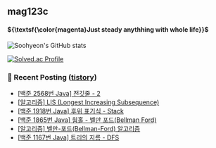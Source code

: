 ## mag123c 

#### ${\textsf{\color{magenta}Just steady anythhing with whole life}}$

![Soohyeon's GitHub stats](https://github-readme-stats.vercel.app/api?username=mag123c&show_icons=true&theme=dark)
<!--[![Solved.ac Profile](http://mazassumnida.wtf/api/v2/generate_badge?boj=diehreo)](https://solved.ac/diehreo/)-->
[![Solved.ac Profile](http://mazassumnida.wtf/api/v2/generate_badge?boj=diehreo)](https://solved.ac/diehreo/)



### 📕 Recent Posting ([tistory](https://mag1c.tistory.com))
- [[백준 2568번 Java] 전깃줄 - 2](https://mag1c.tistory.com/523)</br>
- [[알고리즘] LIS (Longest Increasing Subsequence)](https://mag1c.tistory.com/522)</br>
- [[백준 1918번 Java] 후위 표기식 - Stack](https://mag1c.tistory.com/521)</br>
- [[백준 1865번 Java] 웜홀 - 벨만 포드(Bellman Ford)](https://mag1c.tistory.com/520)</br>
- [[알고리즘] 벨만-포드(Bellman-Ford) 알고리즘](https://mag1c.tistory.com/519)</br>
- [[백준 1167번 Java] 트리의 지름 - DFS](https://mag1c.tistory.com/518)</br>
